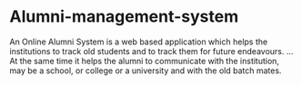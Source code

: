 # Alumni-management-system
An Online Alumni System is a web based application which helps the institutions to track old students and to track them for future endeavours. ... At the same time it helps the alumni to communicate with the institution, may be a school, or college or a university and with the old batch mates.
